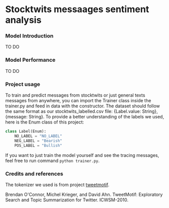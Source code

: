 # Stocktwits messaages sentiment analysis

### Model Introduction
TO DO

### Model Performance
TO DO

### Project usage
To train and predict messages from stocktwits or just general texts messages from anywhere, you can import the Trainer class inside the trainer.py and feed in data with the constructor. The dataset should follow the same format as our stocktwits_labelled.csv file: {Label.value: String}, {message: String}. To provide a better understanding of the labels we used, here is the Enum class of this project:
```Python
class Label(Enum):
    NO_LABEL = "NO_LABEL"
    NEG_LABEL = "Bearish"
    POS_LABEL = "Bullish"
```

If you want to just train the model yourself and see the tracing messages, feel free to run command `python trainer.py`.

### Credits and references
The tokenizer we used is from project [tweetmotif](https://github.com/brendano/tweetmotif).

Brendan O'Connor, Michel Krieger, and David Ahn. TweetMotif: Exploratory Search and Topic Summarization for Twitter. ICWSM-2010.

